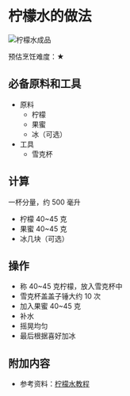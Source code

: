 # 柠檬水的做法

![柠檬水成品](./柠檬水.jpg)

预估烹饪难度：★

## 必备原料和工具

- 原料
  - 柠檬
  - 果蜜
  - 冰（可选）
- 工具
  - 雪克杯

## 计算

一杯分量，约 500 毫升

- 柠檬 40~45 克
- 果蜜 40~45 克
- 冰几块（可选）

## 操作

- 称 40~45 克柠檬，放入雪克杯中
- 雪克杯盖盖子锤大约 10 次
- 加入果蜜 40~45 克
- 补水
- 摇晃均匀
- 最后根据喜好加冰

## 附加内容

- 参考资料：[柠檬水教程](https://v.douyin.com/TVNTcXDi46I)
